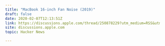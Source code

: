 ```yaml
---
title: "MacBook 16-inch Fan Noise (2019)"
draft: false
date: 2020-02-07T12:13:51Z
link: https://discussions.apple.com/thread/250878229?utm_medium=RSS&utm_source=hune
site: discussions.apple.com
topic: Hacker News  

---
```


